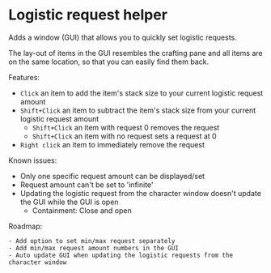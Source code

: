 # Logistic request helper

Adds a window (GUI) that allows you to quickly set logistic requests.

The lay-out of items in the GUI resembles the crafting pane and all items are on the same location, so that you can easily find them back.

Features:

-   `Click` an item to add the item's stack size to your current logistic request amount
-   `Shift+Click` an item to subtract the item's stack size from your current logistic request amount
    -   `Shift+Click` an item with request 0 removes the request
    -   `Shift+Click` an item with no request sets a request at 0
-   `Right click` an item to immediately remove the request

Known issues:

-   Only one specific request amount can be displayed/set
-   Request amount can't be set to 'infinite'
-   Updating the logistic request from the character window doesn't update the GUI while the GUI is open
    -   Containment: Close and open

Roadmap:

    - Add option to set min/max request separately
    - Add min/max request amount numbers in the GUI
    - Auto update GUI when updating the logistic requests from the character window
